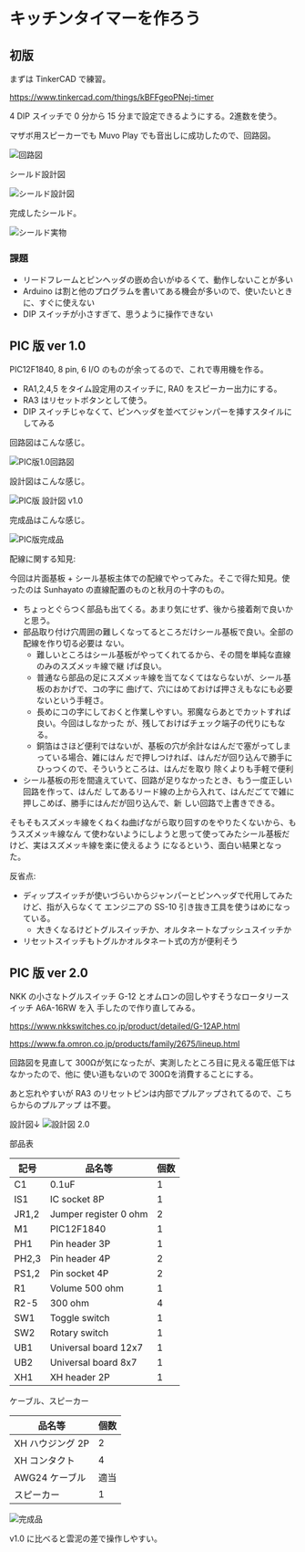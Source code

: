 # キッチンタイマーを作ろう

## 初版

まずは TinkerCAD で練習。

https://www.tinkercad.com/things/kBFFgeoPNej-timer

4 DIP スイッチで 0 分から 15 分まで設定できるようにする。2進数を使う。

マザボ用スピーカーでも Muvo Play でも音出しに成功したので、回路図。

![回路図](./kicad/timer01/timer01.png)

シールド設計図

![シールド設計図](./librecad/timer01.png)

完成したシールド。

![シールド実物](./photos/KitchenTimerShield.jpg)

### 課題

- リードフレームとピンヘッダの嵌め合いがゆるくて、動作しないことが多い
- Arduino は割と他のプログラムを書いてある機会が多いので、使いたいときに、すぐに使えない
- DIP スイッチが小さすぎて、思うように操作できない

## PIC 版 ver 1.0

PIC12F1840, 8 pin, 6 I/O のものが余ってるので、これで専用機を作る。

- RA1,2,4,5 をタイム設定用のスイッチに, RA0 をスピーカー出力にする。
- RA3 はリセットボタンとして使う。
- DIP スイッチじゃなくて、ピンヘッダを並べてジャンパーを挿すスタイルにしてみる

回路図はこんな感じ。

![PIC版1.0回路図](./pic_version/kicad/TimerPIC12F1840_1/TimerPic12F1840_1.png)

設計図はこんな感じ。

![PIC版 設計図 v1.0](./pic_version/librecad/timer01.png)

完成品はこんな感じ。

![PIC版完成品](./pic_version/KitchenTimerPIC_1.0.jpg)

配線に関する知見:

今回は片面基板 + シール基板主体での配線でやってみた。そこで得た知見。使ったのは Sunhayato
の直線配置のものと秋月の十字のもの。

- ちょっとぐらつく部品も出てくる。あまり気にせず、後から接着剤で良いかと思う。
- 部品取り付け穴周囲の難しくなってるところだけシール基板で良い。全部の配線を作り切る必要は
  ない。
  - 難しいところはシール基板がやってくれてるから、その間を単純な直線のみのスズメッキ線で継
    げば良い。
  - 普通なら部品の足にスズメッキ線を当てなくてはならないが、シール基板のおかげで、コの字に
    曲げて、穴にはめておけば押さえもなにも必要ないという手軽さ。
  - 長めにコの字にしておくと作業しやすい。邪魔ならあとでカットすれば良い。今回はしなかった
    が、残しておけばチェック端子の代りにもなる。
  - 銅箔はさほど便利ではないが、基板の穴が余計なはんだで塞がってしまっている場合、雑にはん
    だで押しつければ、はんだが回り込んで勝手にひっつくので、そういうところは、はんだを取り
    除くよりも手軽で便利
- シール基板の形を間違えていて、回路が足りなかったとき、もう一度正しい回路を作って、はんだ
  してあるリード線の上から入れて、はんだごてで雑に押しこめば、勝手にはんだが回り込んで、新
  しい回路で上書きできる。

そもそもスズメッキ線をくねくね曲げながら取り回すのをやりたくないから、もうスズメッキ線なん
て使わないようにしようと思って使ってみたシール基板だけど、実はスズメッキ線を楽に使えるよう
になるという、面白い結果となった。

反省点:

- ディップスイッチが使いづらいからジャンパーとピンヘッダで代用してみたけど、指が入らなくて
  エンジニアの SS-10 引き抜き工具を使うはめになっている。
  - 大きくなるけどトグルスイッチか、オルタネートなプッシュスイッチか
- リセットスイッチもトグルかオルタネート式の方が便利そう

## PIC 版 ver 2.0

NKK の小さなトグルスイッチ G-12 とオムロンの回しやすそうなロータリースイッチ A6A-16RW を入
手したので作り直してみる。

https://www.nkkswitches.co.jp/product/detailed/G-12AP.html

https://www.fa.omron.co.jp/products/family/2675/lineup.html

回路図を見直して 300Ωが気になったが、実測したところ目に見える電圧低下はなかったので、他に
使い道もないので 300Ωを消費することにする。

あと忘れやすいが RA3 のリセットピンは内部でプルアップされてるので、こちらからのプルアップ
は不要。

設計図↓
![設計図 2.0](./pic_version/librecad/timer02.png)

部品表

| 記号 | 品名等                                                 | 個数 |
| ---  | -----------------------------------------------------  | ---  |
| C1   | 0.1uF                                                  | 1    |
| IS1  | IC socket 8P                                           | 1    |
| JR1,2| Jumper register 0 ohm                                  | 2    |
| M1   | PIC12F1840                                             | 1    |
| PH1  | Pin header 3P                                          | 1    |
| PH2,3| Pin header 4P                                          | 2    |
| PS1,2| Pin socket 4P                                          | 2    |
| R1   | Volume 500 ohm                                         | 1    |
| R2-5 | 300 ohm                                                | 4    |
| SW1  | Toggle switch                                          | 1    |
| SW2  | Rotary switch                                          | 1    |
| UB1  | Universal board 12x7                                   | 1    |
| UB2  | Universal board 8x7                                    | 1    |
| XH1  | XH header 2P                                           | 1    |

ケーブル、スピーカー

| 品名等                                                          | 個数  |
| -------------------------------------------------------------   | ----- |
| XH ハウジング 2P                                                | 2     |
| XH コンタクト                                                   | 4     |
| AWG24 ケーブル                                                  | 適当  |
| スピーカー                                                      | 1     |

![完成品](./photos/キッチンタイマー2.0.jpeg)

v1.0 に比べると雲泥の差で操作しやすい。
